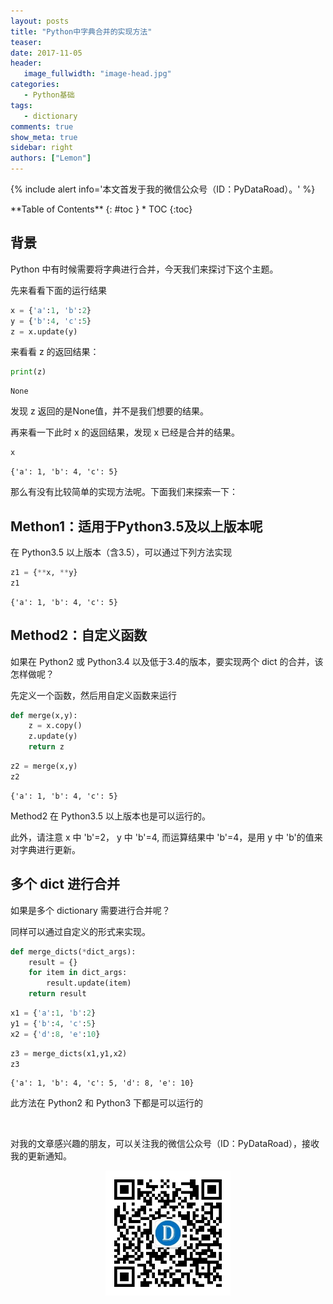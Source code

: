 ```yaml
---
layout: posts
title: "Python中字典合并的实现方法"
teaser:
date: 2017-11-05
header:
   image_fullwidth: "image-head.jpg"
categories:
   - Python基础
tags:
   - dictionary
comments: true
show_meta: true
sidebar: right
authors: ["Lemon"]
---
```





{% include alert info='本文首发于我的微信公众号（ID：PyDataRoad）。' %}


<div class="panel radius" markdown="1">
**Table of Contents**
{: #toc }
*  TOC
{:toc}
</div>




## 背景


Python 中有时候需要将字典进行合并，今天我们来探讨下这个主题。

先来看看下面的运行结果


```python
x = {'a':1, 'b':2}
y = {'b':4, 'c':5}
z = x.update(y)
```

来看看 z 的返回结果：


```python
print(z)
```

    None


发现 z 返回的是None值，并不是我们想要的结果。

再来看一下此时 x 的返回结果，发现 x 已经是合并的结果。


```python
x
```




    {'a': 1, 'b': 4, 'c': 5}



那么有没有比较简单的实现方法呢。下面我们来探索一下：

## Methon1：适用于Python3.5及以上版本呢

在 Python3.5 以上版本（含3.5），可以通过下列方法实现


```python
z1 = {**x, **y}
z1
```




    {'a': 1, 'b': 4, 'c': 5}



## Method2：自定义函数

如果在 Python2 或 Python3.4 以及低于3.4的版本，要实现两个 dict 的合并，该怎样做呢？

先定义一个函数，然后用自定义函数来运行


```python
def merge(x,y):
    z = x.copy()
    z.update(y)
    return z
```


```python
z2 = merge(x,y)
z2
```




    {'a': 1, 'b': 4, 'c': 5}



Method2 在 Python3.5 以上版本也是可以运行的。

此外，请注意 x 中 'b'=2， y 中 'b'=4, 而运算结果中 'b'=4，是用 y 中 'b'的值来对字典进行更新。

## 多个 dict 进行合并

如果是多个 dictionary 需要进行合并呢？

同样可以通过自定义的形式来实现。


```python
def merge_dicts(*dict_args):
    result = {}
    for item in dict_args:
        result.update(item)
    return result
```


```python
x1 = {'a':1, 'b':2}
y1 = {'b':4, 'c':5}
x2 = {'d':8, 'e':10}
```


```python
z3 = merge_dicts(x1,y1,x2)
z3
```




    {'a': 1, 'b': 4, 'c': 5, 'd': 8, 'e': 10}



此方法在 Python2 和 Python3 下都是可以运行的


<br>

对我的文章感兴趣的朋友，可以关注我的微信公众号（ID：PyDataRoad），接收我的更新通知。

<div align="center">
    <img src="/images/qrcode.jpg" width="200">
</div>
